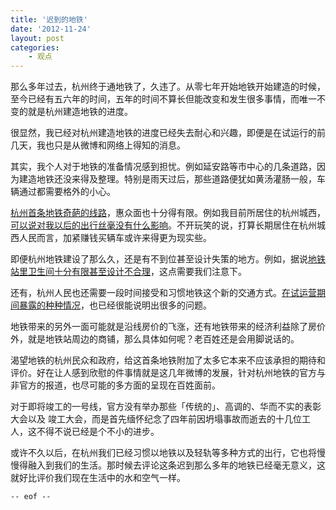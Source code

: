 ```yaml
---
title: '迟到的地铁'
date: '2012-11-24'
layout: post
categories:
    - 观点
---
```


那么多年过去，杭州终于通地铁了，久违了。从零七年开始地铁开始建造的时候，至今已经有五六年的时间，五年的时间不算长但能改变和发生很多事情，而唯一不变的就是杭州建造地铁的进度。

很显然，我已经对杭州建造地铁的进度已经失去耐心和兴趣，即便是在试运行的前几天，我也只是从微博和网络上得知的消息。

其实，我个人对于地铁的准备情况感到担忧。例如延安路等市中心的几条道路，因为建造地铁还没来得及整理。特别是雨天过后，那些道路便犹如黄汤灌肠一般，车辆通过都需要格外的小心。

[杭州首条地铁奇葩的线路](http://baike.baidu.com/view/540908.htm)，惠众面也十分得有限。例如我目前所居住的杭州城西，[可以说对我以后的出行丝毫没有什么影响](http://weibo.com/1047526193/z6dmJ5D6V)。不开玩笑的说，打算长期居住在杭州城西人民而言，加紧赚钱买辆车或许来得更为现实些。

即便杭州地铁建设了那么久，还是有不到位甚至设计失策的地方。例如，据说[地铁站里卫生间十分有限甚至设计不合理](http://weibo.com/1706370354/z6HVbrN5i)，这点需要我们注意下。

还有，杭州人民也还需要一段时间接受和习惯地铁这个新的交通方式。[在试运营期间暴露的种种情况](http://weibo.com/1700720163/z63Apvh4T)，也已经很能说明出很多的问题。

地铁带来的另外一面可能就是沿线房价的飞涨，还有地铁带来的经济利益除了房价外，就是地铁站周边的商铺，那么具体如何呢？老百姓还是会用脚说话的。

渴望地铁的杭州民众和政府，给这首条地铁附加了太多它本来不应该承担的期待和评价。好在让人感到欣慰的件事情就是这几年微博的发展，针对杭州地铁的官方与非官方的报道，也尽可能的多方面的呈现在百姓面前。

对于即将竣工的一号线，官方没有举办那些「传统的」、高调的、华而不实的表彰大会以及
竣工大会，而是首先缅怀纪念了四年前因坍塌事故而逝去的十几位工人，这不得不说已经是个不小的进步。

或许不久以后，在杭州我们已经习惯以地铁以及轻轨等多种方式的出行，它也将慢慢得融入到我们的生活。那时候去评论这条迟到那么多年的地铁已经毫无意义，这就好比评价我们现在生活中的水和空气一样。

`-- eof --`

